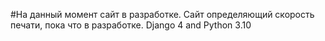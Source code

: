 #На данный момент сайт в разработке.
Сайт определяющий скорость печати, пока что в разработке. Django 4 and Python 3.10
